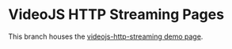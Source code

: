 # VideoJS HTTP Streaming Pages

This branch houses the
[videojs-http-streaming demo page](http://videojs.github.io/http-streaming/).
